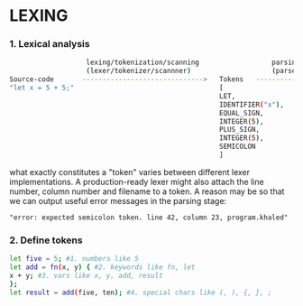 # LEXING

### 1. Lexical analysis
```bash
                   lexing/tokenization/scanning                  parsing
                   (lexer/tokenizer/scannner)                    (parser)
Source-code       ------------------------------>   Tokens   ---------------> AST 
"let x = 5 + 5;"                                    [
                                                    LET,
                                                    IDENTIFIER("x"),
                                                    EQUAL_SIGN,
                                                    INTEGER(5),
                                                    PLUS_SIGN,
                                                    INTEGER(5),
                                                    SEMICOLON
                                                    ]
```
what exactly constitutes a "token" varies between different lexer implementations.
A production-ready lexer might also attach the line number, column number and filename to
a token. A reason may be so that we can output useful error messages in the parsing stage:
```
"error: expected semicolon token. line 42, column 23, program.khaled"
```

### 2. Define tokens
```bash
let five = 5; #1. numbers like 5
let add = fn(x, y) { #2. keywords like fn, let
x + y; #3. vars like x, y, add, result
};
let result = add(five, ten); #4. special chars like (, ), {, }, ;
```
